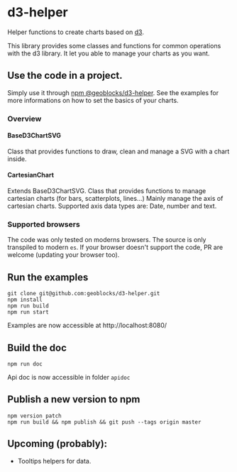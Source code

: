 # d3-helper

Helper functions to create charts based on [d3](https://github.com/d3/d3).

This library provides some classes and functions for common operations with the d3 library.
It let you able to manage your charts as you want.

## Use the code in a project.

Simply use it through [npm @geoblocks/d3-helper](https://www.npmjs.com/package/@geoblocks/d3-helper).
See the examples for more informations on how to set the basics of your charts.

### Overview

#### BaseD3ChartSVG

Class that provides functions to draw, clean and manage a SVG with a chart inside.

#### CartesianChart

Extends BaseD3ChartSVG.
Class that provides functions to manage cartesian charts (for bars, scatterplots, lines...)
Mainly manage the axis of cartesian charts.
Supported axis data types are: Date, number and text.

### Supported browsers

The code was only tested on moderns browsers. The source is only transpiled to modern `es`.
If your browser doesn't support the code, PR are welcome (updating your browser too).

## Run the examples

```
git clone git@github.com:geoblocks/d3-helper.git
npm install
npm run build
npm run start
```

Examples are now accessible at http://localhost:8080/

## Build the doc

`npm run doc`

Api doc is now accessible in folder `apidoc`

## Publish a new version to npm
```
npm version patch
npm run build && npm publish && git push --tags origin master
```

## Upcoming (probably):

* Tooltips helpers for data.
